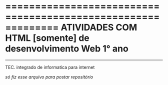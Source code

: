 
=============================================================
ATIVIDADES COM HTML [somente] de desenvolvimento Web 1° ano
=============================================================

________________________________________
TEC. integrado de informatica para internet


*só fiz esse arquivo para postar repositório* 